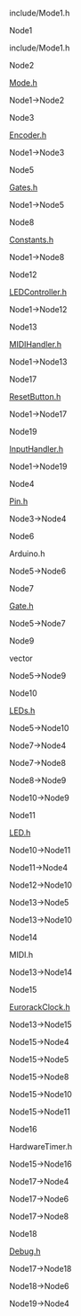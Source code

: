 include/Mode1.h

Node1

include/Mode1.h

Node2

[Mode.h](Mode_8h.html " ")

Node1-\>Node2

Node3

[Encoder.h](Encoder_8h.html " ")

Node1-\>Node3

Node5

[Gates.h](Gates_8h.html " ")

Node1-\>Node5

Node8

[Constants.h](Constants_8h.html " ")

Node1-\>Node8

Node12

[LEDController.h](LEDController_8h.html " ")

Node1-\>Node12

Node13

[MIDIHandler.h](MIDIHandler_8h.html " ")

Node1-\>Node13

Node17

[ResetButton.h](ResetButton_8h.html " ")

Node1-\>Node17

Node19

[InputHandler.h](InputHandler_8h.html " ")

Node1-\>Node19

Node4

[Pin.h](Pin_8h.html " ")

Node3-\>Node4

Node6

Arduino.h

Node5-\>Node6

Node7

[Gate.h](Gate_8h.html " ")

Node5-\>Node7

Node9

vector

Node5-\>Node9

Node10

[LEDs.h](LEDs_8h.html " ")

Node5-\>Node10

Node7-\>Node4

Node7-\>Node8

Node8-\>Node9

Node10-\>Node9

Node11

[LED.h](LED_8h.html " ")

Node10-\>Node11

Node11-\>Node4

Node12-\>Node10

Node13-\>Node5

Node13-\>Node10

Node14

MIDI.h

Node13-\>Node14

Node15

[EurorackClock.h](EurorackClock_8h.html " ")

Node13-\>Node15

Node15-\>Node4

Node15-\>Node5

Node15-\>Node8

Node15-\>Node10

Node15-\>Node11

Node16

HardwareTimer.h

Node15-\>Node16

Node17-\>Node4

Node17-\>Node6

Node17-\>Node8

Node18

[Debug.h](Debug_8h.html " ")

Node17-\>Node18

Node18-\>Node6

Node19-\>Node4
